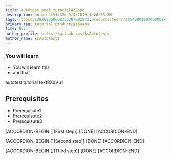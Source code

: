```yaml
---
title: autotest_pool_tutorial432ape
description: autotestV1r32q_9/4/2019 1:28:23 PM
tags: [topic:139269250608756787992873,products:tech/73554900100700000996,tutorial:experience/advanced]
primary_tag: tutorial:product/sapHana
time: 855
author_profile: https://github.com/ksAutotests
author_name: ksAutotests
---
```

### You will learn
- You will learn this
- and that

autotest tutorial text8XdVu1

## Prerequisites
- Prerequisute1
- Prerequisute2
- Prerequisute3

[ACCORDION-BEGIN [](First step)]
[DONE]
[ACCORDION-END]

[ACCORDION-BEGIN [](Second step)]
[DONE]
[ACCORDION-END]

[ACCORDION-BEGIN [](Third step)]
[DONE]
[ACCORDION-END]

